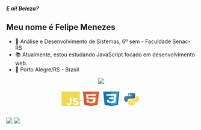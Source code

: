 ##### E ai! Beleza?
## Meu nome é Felipe Menezes

- 🏫 Análise e Desenvolvimento de Sistemas, 6º sem - Faculdade Senac-RS
- 📚 Atualmente, estou estudando JavaScript focado em desenvolvimento web.
- 📍 Porto Alegre/RS - Brasil



<div align="center">
  <a href="https://github.com/f3lip3mp">
  <img height="180em" src="https://github-readme-stats.vercel.app/api?username=f3lip3mp&show_icons=true&theme=swift&include_all_commits=true&count_private=true"/>
</div>

<div align="center"><br>
  <img align="center" alt="icon-JS" height="40" width="50" src="https://raw.githubusercontent.com/devicons/devicon/master/icons/javascript/javascript-plain.svg">
  <img align="center" alt="icon-HTML" height="40" width="50" src="https://raw.githubusercontent.com/devicons/devicon/master/icons/html5/html5-original.svg">
  <img align="center" alt="icon-CSS" height="40" width="50" src="https://raw.githubusercontent.com/devicons/devicon/master/icons/css3/css3-original.svg">
  <img align="center" alt="icon-Python" height="40" width="50" src="https://raw.githubusercontent.com/devicons/devicon/master/icons/python/python-original.svg">
</div>
  
  ##
 
<div>
  <a href = "mailto:pmenezesfelipe@gmail.com"><img src="https://img.shields.io/badge/-Gmail-%23333?style=for-the-badge&logo=gmail&logoColor=red" target="_blank"></a>
  <a href="https://www.linkedin.com/in/mpfelipe/" target="_blank"><img src="https://img.shields.io/badge/-LinkedIn-%230077B5?style=for-the-badge&logo=linkedin&logoColor=white" target="_blank"></a>
</div>
